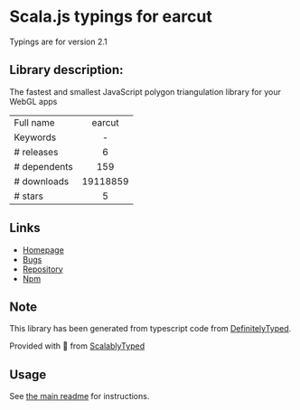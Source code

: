 
# Scala.js typings for earcut

Typings are for version 2.1

## Library description:
The fastest and smallest JavaScript polygon triangulation library for your WebGL apps

|                    |                 |
| ------------------ | :-------------: |
| Full name          | earcut |
| Keywords           | - |
| # releases         | 6 |
| # dependents       | 159 |
| # downloads        | 19118859 |
| # stars            | 5 |

## Links
- [Homepage](https://github.com/mapbox/earcut#readme)
- [Bugs](https://github.com/mapbox/earcut/issues)
- [Repository](https://github.com/mapbox/earcut)
- [Npm](https://www.npmjs.com/package/earcut)
    


## Note
This library has been generated from typescript code from [DefinitelyTyped](https://definitelytyped.org).

Provided with :purple_heart: from [ScalablyTyped](https://github.com/oyvindberg/ScalablyTyped)

## Usage
See [the main readme](../../readme.md) for instructions.


